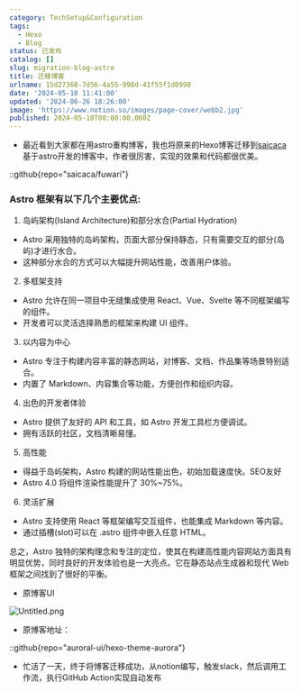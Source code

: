 ```yaml
---
category: TechSetup&Configuration
tags:
  - Hexo
  - Blog
status: 已发布
catalog: []
slug: migration-blog-astro
title: 迁移博客
urlname: 15d27368-7d56-4a55-998d-41f55f1d0998
date: '2024-05-10 11:41:00'
updated: '2024-06-26 18:26:00'
image: 'https://www.notion.so/images/page-cover/webb2.jpg'
published: 2024-05-10T08:00:00.000Z
---
```

- 最近看到大家都在用astro重构博客，我也将原来的Hexo博客迁移到[saicaca](https://github.com/saicaca/fuwari)基于astro开发的博客中，作者很厉害，实现的效果和代码都很优美。

::github{repo="saicaca/fuwari"}


### Astro 框架有以下几个主要优点:



1. 岛屿架构(Island Architecture)和部分水合(Partial Hydration)
- Astro 采用独特的岛屿架构，页面大部分保持静态，只有需要交互的部分(岛屿)才进行水合。
- 这种部分水合的方式可以大幅提升网站性能，改善用户体验。

2. 多框架支持
- Astro 允许在同一项目中无缝集成使用 React、Vue、Svelte 等不同框架编写的组件。
- 开发者可以灵活选择熟悉的框架来构建 UI 组件。

3. 以内容为中心
- Astro 专注于构建内容丰富的静态网站，对博客、文档、作品集等场景特别适合。
- 内置了 Markdown、内容集合等功能，方便创作和组织内容。

4. 出色的开发者体验
- Astro 提供了友好的 API 和工具，如 Astro 开发工具栏方便调试。
- 拥有活跃的社区，文档清晰易懂。

5. 高性能
- 得益于岛屿架构，Astro 构建的网站性能出色，初始加载速度快。SEO友好
- Astro 4.0 将组件渲染性能提升了 30%~75%。

6. 灵活扩展
- Astro 支持使用 React 等框架编写交互组件，也能集成 Markdown 等内容。
- 通过插槽(slot)可以在 .astro 组件中嵌入任意 HTML。

总之，Astro 独特的架构理念和专注的定位，使其在构建高性能内容网站方面具有明显优势，同时良好的开发体验也是一大亮点。它在静态站点生成器和现代 Web 框架之间找到了很好的平衡。

- 原博客UI

![Untitled.png](https://prod-files-secure.s3.us-west-2.amazonaws.com/5d24fe63-e567-4804-86f9-9fdc62e13082/3d59c350-432a-4fb6-a08f-0638fef2026e/Untitled.png?X-Amz-Algorithm=AWS4-HMAC-SHA256&X-Amz-Content-Sha256=UNSIGNED-PAYLOAD&X-Amz-Credential=ASIAZI2LB466YXW2BSAR%2F20250211%2Fus-west-2%2Fs3%2Faws4_request&X-Amz-Date=20250211T053710Z&X-Amz-Expires=3600&X-Amz-Security-Token=IQoJb3JpZ2luX2VjELX%2F%2F%2F%2F%2F%2F%2F%2F%2F%2FwEaCXVzLXdlc3QtMiJHMEUCIQDhijYMVPAIAe37ju9iqyHSY5mOjzEbBWak%2FxWPMQO%2BsgIgB6bHCHsTYYZ8TBHANSevt%2BGUfq8RBVe1K%2Bw9Vu%2BfN0YqiAQIzv%2F%2F%2F%2F%2F%2F%2F%2F%2F%2FARAAGgw2Mzc0MjMxODM4MDUiDLRwXe5yy6uiUrYdKyrcA7KpFcXwNQ2ye0lLDlpL0b6PSu5SERhgzXJREFQo1f6opzsSTmMCPF7pI9tOtL5icuds77ku0%2F9D12vApgZdIDLf%2BglvZ8OG99zJ06jLzC6bmIFQhMPpWMGFhH%2BTMNn2x4GtM9dOBEXhgBPLdNHQ4LQ1K%2BELCJgkBK7DctKdwqiNQSmMcj7DspvvnwhxD1dtpxL7Ic87WUeEIQWsr5bdCbAGL6XGdOuZDN84JN%2Bb4e%2F0wBnxpLQ7HRYW86%2BN5KLkS0wKwwx1A%2BVSlOU4up1%2BAESAb0rrpzs3pg9m0OSwh2kDe19AIllgAPsAuDMBCA3Nn2Dio33szVyVue8sJEe4j5w0tkCAai3O2KmwqnEByLxKAXZTh0KkrhLRuce3tPKv91PFQvJnSgUVpmJ9Fwx5Z85p9ng%2BGAPjnrxPeE5lPAq80C13ZfVDDHzvKG1BSXjvEQFO5%2BZOJXkPPcXop0uUD9nno478AgVSpk8T6V37H%2FFZWlDQHpy%2BAHxnkvdlfXhKkqQVTt7z%2F6t2y93RNSLwqUPtlcWa7Y%2Bh%2Bf7tcampBPgq%2F1X3m74w%2F%2B50bViaMd1jcm5kydBhzk06hRyCmmdXg8pyJ8iwT6zFdEXBuV8Y8bMlG0Oey%2BnmIrhzCrCnMNGrq70GOqUBqrwFsXv9yWHEFqZxX9PVBaCN8jfej0%2Fw33ST00Gzm2CeL5H5%2BXeae7sgMxHxaLR4fpzLxJkfqiDgv6EMXhbb%2BVW6kl%2BYj6%2BFsz3uW5byys%2B2jHX06X%2BEbtNs3QHfNnR1v%2BC1g5Qqr8NihGrgPoavO3yDylszZIJ7SH0jrpYxIG8FvR3115wjcQ8cWx7S%2F2PT9jlS74tM%2BzSRdlxV5Tb0NwcCTSju&X-Amz-Signature=55cd6be93d944477bb7ca4de075d5d4a009e6c1398dcecd9b18e0cb3bb20e4d7&X-Amz-SignedHeaders=host&x-id=GetObject)

- 原博客地址：

::github{repo="auroral-ui/hexo-theme-aurora"}

- 忙活了一天，终于将博客迁移成功，从notion编写，触发slack，然后调用工作流，执行GitHub Action实现自动发布
